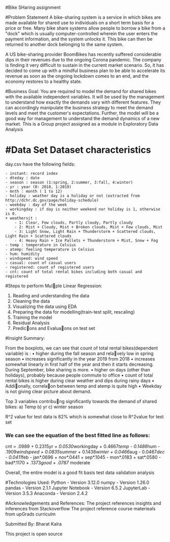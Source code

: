 #Bike SHaring assignment

#Problem Statement
A bike-sharing system is a service in which bikes are made available for shared use to individuals on a short term basis for a price or free. Many bike share systems allow people to borrow a bike from a "dock" which is usually computer-controlled wherein the user enters the payment information, and the system unlocks it. This bike can then be returned to another dock belonging to the same system.


A US bike-sharing provider BoomBikes has recently suffered considerable dips in their revenues due to the ongoing Corona pandemic. The company is finding it very difficult to sustain in the current market scenario. So, it has decided to come up with a mindful business plan to be able to accelerate its revenue as soon as the ongoing lockdown comes to an end, and the economy restores to a healthy state. 



#Business Goal:
You are required to model the demand for shared bikes with the available independent variables. It will be used by the management to understand how exactly the demands vary with different features. They can accordingly manipulate the business strategy to meet the demand levels and meet the customer's expectations. Further, the model will be a good way for management to understand the demand dynamics of a new market. 
This is a Group project assigned as a module in Exploratory Data Analysis

#Data Set
Dataset characteristics
=========================================	
day.csv have the following fields:
	
	- instant: record index
	- dteday : date
	- season : season (1:spring, 2:summer, 3:fall, 4:winter)
	- yr : year (0: 2018, 1:2019)
	- mnth : month ( 1 to 12)
	- holiday : weather day is a holiday or not (extracted from http://dchr.dc.gov/page/holiday-schedule)
	- weekday : day of the week
	- workingday : if day is neither weekend nor holiday is 1, otherwise is 0.
	+ weathersit : 
		- 1: Clear, Few clouds, Partly cloudy, Partly cloudy
		- 2: Mist + Cloudy, Mist + Broken clouds, Mist + Few clouds, Mist
		- 3: Light Snow, Light Rain + Thunderstorm + Scattered clouds, Light Rain + Scattered clouds
		- 4: Heavy Rain + Ice Pallets + Thunderstorm + Mist, Snow + Fog
	- temp : temperature in Celsius
	- atemp: feeling temperature in Celsius
	- hum: humidity
	- windspeed: wind speed
	- casual: count of casual users
	- registered: count of registered users
	- cnt: count of total rental bikes including both casual and registered



#Steps to perform Mul􀆟ple Linear Regression:
1) Reading and understanding the data
2) Cleaning the data
3) Visualizing the data using EDA
4) Preparing the data for modelling(train-test split, rescaling)
5) Training the model
6) Residual Analysis
7) Predic􀆟ons and Evalua􀆟ons on test set



#Insight Summary:

From the boxplots, we can see that count of total rental bikes(dependent variable) is :
• higher during the fall season and rela􀆟vely low in spring season
• increases significantly in the year 2019 from 2018
• increases somewhat linearly in first half of the year and then it starts decreasing. During September, bike sharing is more.
• higher on days (other than holidays), probably because people commute to office
• count of total rental bikes is higher during clear weather and dips during rainy days
• Addi􀆟onally, correla􀆟on between temp and atemp is quite high
• Weekday is not giving clear picture about demand.


Top 3 variables contribu􀆟ng significantly towards the demand of shared bikes:
a) Temp
b) yr
c) winter season

R^2 value for test data is 82% which is somewhat close to R^2value for test set

### We can see the equation of the best fitted line as follows:
cnt = .0989 + 0.2315*yr + 0.0530*workingday + 0.4667*temp - 0.1486*hum - .1909*windspeed + 0.0835*summer + 0.1438*winter + 0.0466*aug - 0.0467*dec - 0.0411*feb - jan*.0696 + nov*.0441 + sep*.1045 - mon*.0183 + sat*.0580 - bad*.1170 + .1373*good + .0787* moderate

Overall, the entire model is a good fit basis test data validation analysis


#Technologies Used:
Python - Version 3.12.0
numpy - Version 1.26.0
pandas - Version 2.1.1
Jupyter Notebook - Version 6.5.2
JupyterLab - Version 3.5.3
Anaconda - Version 2.4.2


#Acknowledgements and References:
The project references insights and inferences from Stackoverflow
The project reference course materieals from upGrads curriculm


Submitted By:
Bharat Kalra

This project is open source


